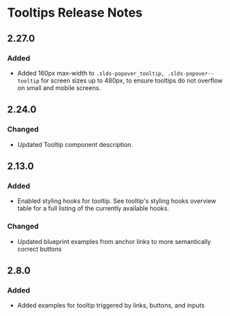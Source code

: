 <!-- Release notes authoring guidelines: http://keepachangelog.com/ -->

# Tooltips Release Notes

<!-- ## [Unreleased] -->

## 2.27.0

### Added

- Added 160px max-width to `.slds-popover_tooltip, .slds-popover--tooltip` for screen sizes up to 480px, to ensure tooltips do not overflow on small and mobile screens.

## 2.24.0

### Changed

- Updated Tooltip component description.

## 2.13.0

### Added

- Enabled styling hooks for tooltip. See tooltip's styling hooks overview table for a full listing of the currently available hooks.

### Changed

- Updated blueprint examples from anchor links to more semantically correct buttons

## 2.8.0

### Added

- Added examples for tooltip triggered by links, buttons, and inputs
